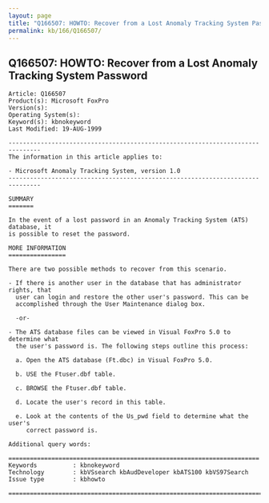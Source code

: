 ```yaml
---
layout: page
title: "Q166507: HOWTO: Recover from a Lost Anomaly Tracking System Password"
permalink: kb/166/Q166507/
---
```


## Q166507: HOWTO: Recover from a Lost Anomaly Tracking System Password

	Article: Q166507
	Product(s): Microsoft FoxPro
	Version(s): 
	Operating System(s): 
	Keyword(s): kbnokeyword
	Last Modified: 19-AUG-1999
	
	-------------------------------------------------------------------------------
	The information in this article applies to:
	
	- Microsoft Anomaly Tracking System, version 1.0 
	-------------------------------------------------------------------------------
	
	SUMMARY
	=======
	
	In the event of a lost password in an Anomaly Tracking System (ATS) database, it
	is possible to reset the password.
	
	MORE INFORMATION
	================
	
	There are two possible methods to recover from this scenario.
	
	- If there is another user in the database that has administrator rights, that
	  user can login and restore the other user's password. This can be
	  accomplished through the User Maintenance dialog box.
	
	  -or-
	
	- The ATS database files can be viewed in Visual FoxPro 5.0 to determine what
	  the user's password is. The following steps outline this process:
	
	  a. Open the ATS database (Ft.dbc) in Visual FoxPro 5.0.
	
	  b. USE the Ftuser.dbf table.
	
	  c. BROWSE the Ftuser.dbf table.
	
	  d. Locate the user's record in this table.
	
	  e. Look at the contents of the Us_pwd field to determine what the user's
	     correct password is.
	
	Additional query words:
	
	======================================================================
	Keywords          : kbnokeyword 
	Technology        : kbVSsearch kbAudDeveloper kbATS100 kbVS97Search
	Issue type        : kbhowto
	
	=============================================================================
	
